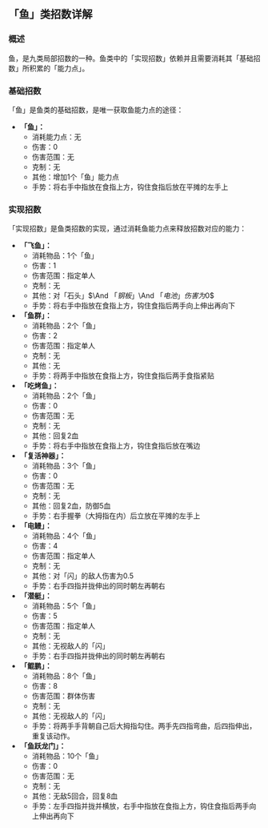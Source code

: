 ## 「鱼」类招数详解
### 概述
鱼，是九类局部招数的一种。鱼类中的「实现招数」依赖并且需要消耗其「基础招数」所积累的「能力点」。

### 基础招数
「鱼」是鱼类的基础招数，是唯一获取鱼能力点的途径：
- **「鱼」：**
    - 消耗能力点：无
    - 伤害：$0$
    - 伤害范围：无
    - 克制：无
    - 其他：增加$1$个「鱼」能力点
    - 手势：将右手中指放在食指上方，钩住食指后放在平摊的左手上

### 实现招数
「实现招数」是鱼类招数的实现，通过消耗鱼能力点来释放招数对应的能力：
- **「飞鱼」：**
    - 消耗物品：$1$个「鱼」
    - 伤害：$1$
    - 伤害范围：指定单人
    - 克制：无
    - 其他：对「石头」$\And $「钢板」$\And $「电池」伤害为$0$
    - 手势：将右手中指放在食指上方，钩住食指后两手向上伸出再向下
- **「鱼群」：**
    - 消耗物品：$2$个「鱼」
    - 伤害：$2$
    - 伤害范围：指定单人
    - 克制：无
    - 其他：无
    - 手势：将两手中指放在食指上方，钩住食指后两手食指紧贴
- **「吃烤鱼」：**
    - 消耗物品：$2$个「鱼」
    - 伤害：$0$
    - 伤害范围：无
    - 克制：无
    - 其他：回复$2$血
    - 手势：将右手中指放在食指上方，钩住食指后放在嘴边
- **「复活神器」：**
    - 消耗物品：$3$个「鱼」
    - 伤害：$0$
    - 伤害范围：无
    - 克制：无
    - 其他：回复$2$血，防御5血
    - 手势：右手握拳（大拇指在内）后立放在平摊的左手上
- **「电鳗」：**
    - 消耗物品：$4$个「鱼」
    - 伤害：$4$
    - 伤害范围：指定单人
    - 克制：无
    - 其他：对「闪」的敌人伤害为$0.5$
    - 手势：右手四指并拢伸出的同时朝左再朝右
- **「潜艇」：**
    - 消耗物品：$5$个「鱼」
    - 伤害：$5$
    - 伤害范围：指定单人
    - 克制：无
    - 其他：无视敌人的「闪」
    - 手势：右手四指并拢伸出的同时朝左再朝右
- **「鲲鹏」：**
    - 消耗物品：$8$个「鱼」
    - 伤害：$8$
    - 伤害范围：群体伤害
    - 克制：无
    - 其他：无视敌人的「闪」
    - 手势：将两手手背朝自己后大拇指勾住。两手先四指弯曲，后四指伸出，重复该动作。
- **「鱼跃龙门」：**
    - 消耗物品：$10$个「鱼」
    - 伤害：$0$
    - 伤害范围：无
    - 克制：无
    - 其他：无敌$5$回合，回复$8$血
    - 手势：左手四指并拢并横放，右手中指放在食指上方，钩住食指后两手向上伸出再向下